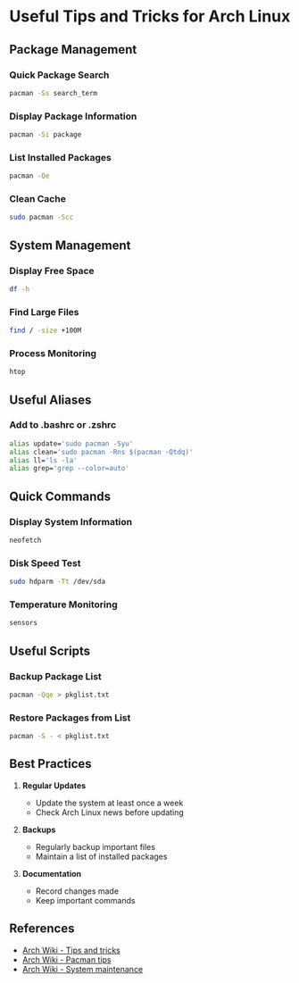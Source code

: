 # Useful Tips and Tricks for Arch Linux

## Package Management

### Quick Package Search
```bash
pacman -Ss search_term
```

### Display Package Information
```bash
pacman -Si package
```

### List Installed Packages
```bash
pacman -Qe
```

### Clean Cache
```bash
sudo pacman -Scc
```

## System Management

### Display Free Space
```bash
df -h
```

### Find Large Files
```bash
find / -size +100M
```

### Process Monitoring
```bash
htop
```

## Useful Aliases

### Add to .bashrc or .zshrc
```bash
alias update='sudo pacman -Syu'
alias clean='sudo pacman -Rns $(pacman -Qtdq)'
alias ll='ls -la'
alias grep='grep --color=auto'
```

## Quick Commands

### Display System Information
```bash
neofetch
```

### Disk Speed Test
```bash
sudo hdparm -Tt /dev/sda
```

### Temperature Monitoring
```bash
sensors
```

## Useful Scripts

### Backup Package List
```bash
pacman -Qqe > pkglist.txt
```

### Restore Packages from List
```bash
pacman -S - < pkglist.txt
```

## Best Practices

1. **Regular Updates**
   - Update the system at least once a week
   - Check Arch Linux news before updating

2. **Backups**
   - Regularly backup important files
   - Maintain a list of installed packages

3. **Documentation**
   - Record changes made
   - Keep important commands

## References
- [Arch Wiki - Tips and tricks](https://wiki.archlinux.org/title/General_recommendations)
- [Arch Wiki - Pacman tips](https://wiki.archlinux.org/title/Pacman/Tips_and_tricks)
- [Arch Wiki - System maintenance](https://wiki.archlinux.org/title/System_maintenance)